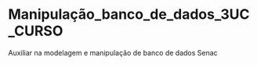 # Manipulação_banco_de_dados_3UC_CURSO
  Auxiliar na modelagem e manipulação de banco de dados Senac
